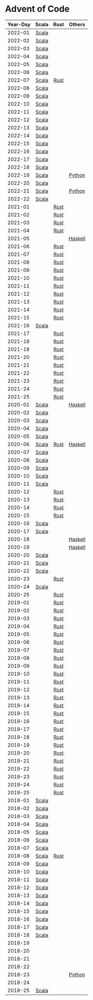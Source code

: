 # Advent of Code

| Year-Day |                                  Scala                                  |                      Rust                      |                      Others                       |
|----------|:-----------------------------------------------------------------------:|:----------------------------------------------:|:-------------------------------------------------:|
| 2022-01  | [Scala](scala2/src/main/scala/jurisk/adventofcode/y2022/Advent01.scala) |                                                |                                                   |
| 2022-02  | [Scala](scala2/src/main/scala/jurisk/adventofcode/y2022/Advent02.scala) |                                                |                                                   |
| 2022-03  | [Scala](scala2/src/main/scala/jurisk/adventofcode/y2022/Advent03.scala) |                                                |                                                   |
| 2022-04  | [Scala](scala2/src/main/scala/jurisk/adventofcode/y2022/Advent04.scala) |                                                |                                                   |
| 2022-05  | [Scala](scala2/src/main/scala/jurisk/adventofcode/y2022/Advent05.scala) |                                                |                                                   |
| 2022-06  | [Scala](scala2/src/main/scala/jurisk/adventofcode/y2022/Advent06.scala) |                                                |                                                   |
| 2022-07  | [Scala](scala2/src/main/scala/jurisk/adventofcode/y2022/Advent07.scala) | [Rust](rust/y2022/src/bin/solution_2022_07.rs) |                                                   |
| 2022-08  | [Scala](scala2/src/main/scala/jurisk/adventofcode/y2022/Advent08.scala) |                                                |                                                   |
| 2022-09  | [Scala](scala2/src/main/scala/jurisk/adventofcode/y2022/Advent09.scala) |                                                |                                                   |
| 2022-10  | [Scala](scala2/src/main/scala/jurisk/adventofcode/y2022/Advent10.scala) |                                                |                                                   |
| 2022-11  | [Scala](scala2/src/main/scala/jurisk/adventofcode/y2022/Advent11.scala) |                                                |                                                   |
| 2022-12  | [Scala](scala2/src/main/scala/jurisk/adventofcode/y2022/Advent12.scala) |                                                |                                                   |
| 2022-13  | [Scala](scala2/src/main/scala/jurisk/adventofcode/y2022/Advent13.scala) |                                                |                                                   |
| 2022-14  | [Scala](scala2/src/main/scala/jurisk/adventofcode/y2022/Advent14.scala) |                                                |                                                   |
| 2022-15  | [Scala](scala2/src/main/scala/jurisk/adventofcode/y2022/Advent15.scala) |                                                |                                                   |
| 2022-16  | [Scala](scala2/src/main/scala/jurisk/adventofcode/y2022/Advent16.scala) |                                                |                                                   |
| 2022-17  | [Scala](scala2/src/main/scala/jurisk/adventofcode/y2022/Advent17.scala) |                                                |                                                   |
| 2022-18  | [Scala](scala2/src/main/scala/jurisk/adventofcode/y2022/Advent18.scala) |                                                |                                                   |
| 2022-19  | [Scala](scala2/src/main/scala/jurisk/adventofcode/y2022/Advent19.scala) |                                                |          [Python](python/y2022/day19.py)          |
| 2022-20  | [Scala](scala2/src/main/scala/jurisk/adventofcode/y2022/Advent20.scala) |                                                |                                                   |
| 2022-21  | [Scala](scala2/src/main/scala/jurisk/adventofcode/y2022/Advent21.scala) |                                                |          [Python](python/y2022/day21.py)          |
| 2022-22  | [Scala](scala2/src/main/scala/jurisk/adventofcode/y2022/Advent22.scala) |                                                |                                                   |
| 2021-01  |                                                                         | [Rust](rust/y2021/src/bin/solution_2021_01.rs) |                                                   |
| 2021-02  |                                                                         | [Rust](rust/y2021/src/bin/solution_2021_02.rs) |                                                   |
| 2021-03  |                                                                         | [Rust](rust/y2021/src/bin/solution_2021_03.rs) |                                                   |
| 2021-04  |                                                                         | [Rust](rust/y2021/src/bin/solution_2021_04.rs) |                                                   |
| 2021-05  |                                                                         |                                                | [Haskell](haskell/src/Year2021/Day05/Solution.hs) |
| 2021-06  |                                                                         | [Rust](rust/y2021/src/bin/solution_2021_06.rs) |                                                   |
| 2021-07  |                                                                         | [Rust](rust/y2021/src/bin/solution_2021_07.rs) |                                                   |
| 2021-08  |                                                                         | [Rust](rust/y2021/src/bin/solution_2021_08.rs) |                                                   |
| 2021-09  |                                                                         | [Rust](rust/y2021/src/bin/solution_2021_09.rs) |                                                   |
| 2021-10  |                                                                         | [Rust](rust/y2021/src/bin/solution_2021_10.rs) |                                                   |
| 2021-11  |                                                                         | [Rust](rust/y2021/src/bin/solution_2021_11.rs) |                                                   |
| 2021-12  |                                                                         | [Rust](rust/y2021/src/bin/solution_2021_12.rs) |                                                   |
| 2021-13  |                                                                         | [Rust](rust/y2021/src/bin/solution_2021_13.rs) |                                                   |
| 2021-14  |                                                                         | [Rust](rust/y2021/src/bin/solution_2021_14.rs) |                                                   |
| 2021-15  |                                                                         | [Rust](rust/y2021/src/bin/solution_2021_15.rs) |                                                   |
| 2021-16  | [Scala](scala2/src/main/scala/jurisk/adventofcode/y2021/Advent16.scala) |                                                |                                                   |
| 2021-17  |                                                                         | [Rust](rust/y2021/src/bin/solution_2021_17.rs) |                                                   |
| 2021-18  |                                                                         | [Rust](rust/y2021/src/bin/solution_2021_18.rs) |                                                   |
| 2021-18  |                                                                         | [Rust](rust/y2021/src/bin/solution_2021_19.rs) |                                                   |
| 2021-20  |                                                                         | [Rust](rust/y2021/src/bin/solution_2021_20.rs) |                                                   |
| 2021-21  |                                                                         | [Rust](rust/y2021/src/bin/solution_2021_21.rs) |                                                   |
| 2021-22  |                                                                         | [Rust](rust/y2021/src/bin/solution_2021_22.rs) |                                                   |
| 2021-23  |                                                                         | [Rust](rust/y2021/src/bin/solution_2021_23.rs) |                                                   |
| 2021-24  |                                                                         | [Rust](rust/y2021/src/bin/solution_2021_24.rs) |                                                   |
| 2021-25  |                                                                         | [Rust](rust/y2021/src/bin/solution_2021_25.rs) |                                                   |
| 2020-01  | [Scala](scala3/src/main/scala/jurisk/adventofcode/y2020/Advent01.scala) |                                                |   [Haskell](haskell/src/Year2020/Day01/Main.hs)   |
| 2020-02  | [Scala](scala3/src/main/scala/jurisk/adventofcode/y2020/Advent02.scala) |                                                |                                                   |
| 2020-03  | [Scala](scala3/src/main/scala/jurisk/adventofcode/y2020/Advent03.scala) |                                                |                                                   |
| 2020-04  | [Scala](scala3/src/main/scala/jurisk/adventofcode/y2020/Advent04.scala) |                                                |                                                   |
| 2020-05  | [Scala](scala3/src/main/scala/jurisk/adventofcode/y2020/Advent05.scala) |                                                |                                                   |
| 2020-06  | [Scala](scala3/src/main/scala/jurisk/adventofcode/y2020/Advent06.scala) | [Rust](rust/y2020/src/bin/solution_2020_06.rs) |   [Haskell](haskell/src/Year2020/Day06/Main.hs)   |
| 2020-07  | [Scala](scala3/src/main/scala/jurisk/adventofcode/y2020/Advent07.scala) |                                                |                                                   |
| 2020-08  | [Scala](scala3/src/main/scala/jurisk/adventofcode/y2020/Advent08.scala) |                                                |                                                   |
| 2020-09  | [Scala](scala3/src/main/scala/jurisk/adventofcode/y2020/Advent09.scala) |                                                |                                                   |
| 2020-10  | [Scala](scala3/src/main/scala/jurisk/adventofcode/y2020/Advent10.scala) |                                                |                                                   |
| 2020-11  | [Scala](scala3/src/main/scala/jurisk/adventofcode/y2020/Advent11.scala) |                                                |                                                   |
| 2020-12  |                                                                         | [Rust](rust/y2020/src/bin/solution_2020_12.rs) |                                                   |
| 2020-13  |                                                                         | [Rust](rust/y2020/src/bin/solution_2020_13.rs) |                                                   |
| 2020-14  |                                                                         | [Rust](rust/y2020/src/bin/solution_2020_14.rs) |                                                   |
| 2020-15  |                                                                         | [Rust](rust/y2020/src/bin/solution_2020_15.rs) |                                                   |
| 2020-16  | [Scala](scala3/src/main/scala/jurisk/adventofcode/y2020/Advent16.scala) |                                                |                                                   |
| 2020-17  | [Scala](scala3/src/main/scala/jurisk/adventofcode/y2020/Advent17.scala) |                                                |                                                   |
| 2020-18  |                                                                         |                                                |   [Haskell](haskell/src/Year2020/Day18/Main.hs)   |
| 2020-19  |                                                                         |                                                |   [Haskell](haskell/src/Year2020/Day19/Main.hs)   |
| 2020-20  | [Scala](scala3/src/main/scala/jurisk/adventofcode/y2020/Advent20.scala) |                                                |                                                   |
| 2020-21  | [Scala](scala3/src/main/scala/jurisk/adventofcode/y2020/Advent21.scala) |                                                |                                                   |
| 2020-22  | [Scala](scala3/src/main/scala/jurisk/adventofcode/y2020/Advent22.scala) |                                                |                                                   |
| 2020-23  |                                                                         | [Rust](rust/y2020/src/bin/solution_2020_23.rs) |                                                   |
| 2020-24  | [Scala](scala3/src/main/scala/jurisk/adventofcode/y2020/Advent24.scala) |                                                |                                                   |
| 2020-25  |                                                                         | [Rust](rust/y2020/src/bin/solution_2020_25.rs) |                                                   |
| 2019-01  |                                                                         | [Rust](rust/y2019/src/bin/solution_2019_01.rs) |                                                   |
| 2019-02  |                                                                         | [Rust](rust/y2019/src/bin/solution_2019_02.rs) |                                                   |
| 2019-03  |                                                                         | [Rust](rust/y2019/src/bin/solution_2019_03.rs) |                                                   |
| 2019-04  |                                                                         | [Rust](rust/y2019/src/bin/solution_2019_04.rs) |                                                   |
| 2019-05  |                                                                         | [Rust](rust/y2019/src/bin/solution_2019_05.rs) |                                                   |
| 2019-06  |                                                                         | [Rust](rust/y2019/src/bin/solution_2019_06.rs) |                                                   |
| 2019-07  |                                                                         | [Rust](rust/y2019/src/bin/solution_2019_07.rs) |                                                   |
| 2019-08  |                                                                         | [Rust](rust/y2019/src/bin/solution_2019_08.rs) |                                                   |
| 2019-09  |                                                                         | [Rust](rust/y2019/src/bin/solution_2019_09.rs) |                                                   |
| 2019-10  |                                                                         | [Rust](rust/y2019/src/bin/solution_2019_10.rs) |                                                   |
| 2019-11  |                                                                         | [Rust](rust/y2019/src/bin/solution_2019_11.rs) |                                                   |
| 2019-12  |                                                                         | [Rust](rust/y2019/src/bin/solution_2019_12.rs) |                                                   |
| 2019-13  |                                                                         | [Rust](rust/y2019/src/bin/solution_2019_13.rs) |                                                   |
| 2019-14  |                                                                         | [Rust](rust/y2019/src/bin/solution_2019_14.rs) |                                                   |
| 2019-15  |                                                                         | [Rust](rust/y2019/src/bin/solution_2019_15.rs) |                                                   |
| 2019-16  |                                                                         | [Rust](rust/y2019/src/bin/solution_2019_16.rs) |                                                   |
| 2019-17  |                                                                         | [Rust](rust/y2019/src/bin/solution_2019_17.rs) |                                                   |
| 2019-18  |                                                                         | [Rust](rust/y2019/src/bin/solution_2019_18.rs) |                                                   |
| 2019-19  |                                                                         | [Rust](rust/y2019/src/bin/solution_2019_19.rs) |                                                   |
| 2019-20  |                                                                         | [Rust](rust/y2019/src/bin/solution_2019_20.rs) |                                                   |
| 2019-21  |                                                                         | [Rust](rust/y2019/src/bin/solution_2019_21.rs) |                                                   |
| 2019-22  |                                                                         | [Rust](rust/y2019/src/bin/solution_2019_22.rs) |                                                   |
| 2019-23  |                                                                         | [Rust](rust/y2019/src/bin/solution_2019_23.rs) |                                                   |
| 2019-24  |                                                                         | [Rust](rust/y2019/src/bin/solution_2019_24.rs) |                                                   |
| 2019-25  |                                                                         | [Rust](rust/y2019/src/bin/solution_2019_25.rs) |                                                   |
| 2018-01  | [Scala](scala2/src/main/scala/jurisk/adventofcode/y2018/Advent01.scala) |                                                |                                                   |
| 2018-02  | [Scala](scala2/src/main/scala/jurisk/adventofcode/y2018/Advent02.scala) |                                                |                                                   |
| 2018-03  | [Scala](scala2/src/main/scala/jurisk/adventofcode/y2018/Advent03.scala) |                                                |                                                   |
| 2018-04  | [Scala](scala2/src/main/scala/jurisk/adventofcode/y2018/Advent04.scala) |                                                |                                                   |
| 2018-05  | [Scala](scala2/src/main/scala/jurisk/adventofcode/y2018/Advent05.scala) |                                                |                                                   |
| 2018-06  | [Scala](scala2/src/main/scala/jurisk/adventofcode/y2018/Advent06.scala) |                                                |                                                   |
| 2018-07  | [Scala](scala2/src/main/scala/jurisk/adventofcode/y2018/Advent07.scala) |                                                |                                                   |
| 2018-08  | [Scala](scala2/src/main/scala/jurisk/adventofcode/y2018/Advent08.scala) | [Rust](rust/y2018/src/bin/solution_2018_08.rs) |                                                   |
| 2018-09  | [Scala](scala2/src/main/scala/jurisk/adventofcode/y2018/Advent09.scala) |                                                |                                                   |
| 2018-10  | [Scala](scala2/src/main/scala/jurisk/adventofcode/y2018/Advent10.scala) |                                                |                                                   |
| 2018-11  | [Scala](scala2/src/main/scala/jurisk/adventofcode/y2018/Advent11.scala) |                                                |                                                   |
| 2018-12  | [Scala](scala2/src/main/scala/jurisk/adventofcode/y2018/Advent12.scala) |                                                |                                                   |
| 2018-13  | [Scala](scala2/src/main/scala/jurisk/adventofcode/y2018/Advent13.scala) |                                                |                                                   |
| 2018-14  | [Scala](scala2/src/main/scala/jurisk/adventofcode/y2018/Advent14.scala) |                                                |                                                   |
| 2018-15  | [Scala](scala2/src/main/scala/jurisk/adventofcode/y2018/Advent15.scala) |                                                |                                                   |
| 2018-16  | [Scala](scala2/src/main/scala/jurisk/adventofcode/y2018/Advent16.scala) |                                                |                                                   |
| 2018-17  | [Scala](scala2/src/main/scala/jurisk/adventofcode/y2018/Advent17.scala) |                                                |                                                   |
| 2018-18  | [Scala](scala2/src/main/scala/jurisk/adventofcode/y2018/Advent18.scala) |                                                |                                                   |
| 2018-19  |                                                                         |                                                |                                                   |
| 2018-20  |                                                                         |                                                |                                                   |
| 2018-21  |                                                                         |                                                |                                                   |
| 2018-22  |                                                                         |                                                |                                                   |
| 2018-23  |                                                                         |                                                |          [Python](python/y2018/day23.py)          |
| 2018-24  |                                                                         |                                                |                                                   |
| 2018-25  | [Scala](scala2/src/main/scala/jurisk/adventofcode/y2018/Advent25.scala) |                                                |                                                   |
